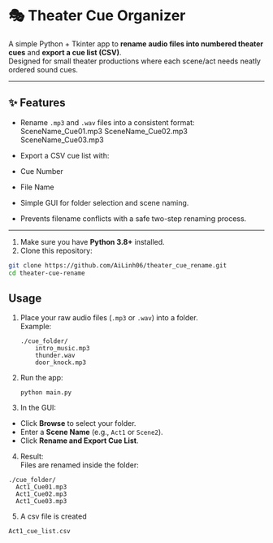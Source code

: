 # 🎭 Theater Cue Organizer

A simple Python + Tkinter app to **rename audio files into numbered theater cues** and **export a cue list (CSV)**.  
Designed for small theater productions where each scene/act needs neatly ordered sound cues.

---

## ✨ Features
- Rename `.mp3` and `.wav` files into a consistent format:
SceneName_Cue01.mp3
SceneName_Cue02.mp3
SceneName_Cue03.mp3

- Export a CSV cue list with:
- Cue Number
- File Name
- Simple GUI for folder selection and scene naming.
- Prevents filename conflicts with a safe two-step renaming process.

---

1. Make sure you have **Python 3.8+** installed.
2. Clone this repository:
 ```bash
 git clone https://github.com/AiLinh06/theater_cue_rename.git
 cd theater-cue-rename

 ```
## **Usage**

1. Place your raw audio files (`.mp3` or `.wav`) into a folder.  
   Example:  
   ```
   ./cue_folder/
       intro_music.mp3
       thunder.wav
       door_knock.mp3
   ```

2. Run the app:
   ```
   python main.py
   ```

3. In the GUI:
- Click **Browse** to select your folder.  
- Enter a **Scene Name** (e.g., `Act1` or `Scene2`).  
- Click **Rename and Export Cue List**.  

4. Result:  
Files are renamed inside the folder:
```
./cue_folder/
  Act1_Cue01.mp3
  Act1_Cue02.mp3
  Act1_Cue03.mp3
```
5. A csv file is created
```
Act1_cue_list.csv
```
